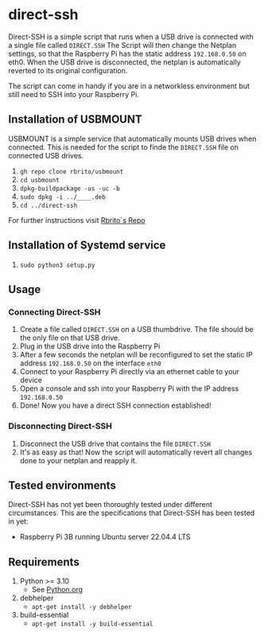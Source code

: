 # direct-ssh

Direct-SSH is a simple script that runs when a USB drive is connected with a single file called `DIRECT.SSH` The Script will then change the Netplan settings, so that the Raspberry Pi has the static address `192.168.0.50` on eth0. When the USB drive is disconnected, the netplan is automatically reverted to its original configuration.

The script can come in handy if you are in a networkless environment but still need to SSH into your Raspberry Pi.

## Installation of USBMOUNT

USBMOUNT is a simple service that automatically mounts USB drives when connected. This is needed for the script to finde the `DIRECT.SSH` file on connected USB drives.

1. `gh repo clone rbrito/usbmount`
2. `cd usbmount`
3. `dpkg-buildpackage -us -uc -b`
4. `sudo dpkg -i ../____.deb`
5. `cd ../direct-ssh`

For further instructions visit [Rbrito`s Repo](https://github.com/rbrito/usbmount)

## Installation of Systemd service

1. `sudo python3 setup.py`

## Usage

### Connecting Direct-SSH

1. Create a file called `DIRECT.SSH` on a USB thumbdrive. The file should be the only file on that USB drive.
2. Plug in the USB drive into the Raspberry Pi
3. After a few seconds the netplan will be reconfigured to set the static IP address `192.168.0.50` on the interface `eth0`
4. Connect to your Raspberry Pi directly via an ethernet cable to your device
5. Open a console and ssh into your Raspberry Pi with the IP address `192.168.0.50`
6. Done! Now you have a direct SSH connection established!

### Disconnecting Direct-SSH

1. Disconnect the USB drive that contains the file `DIRECT.SSH`
2. It's as easy as that! Now the script will automatically revert all changes done to your netplan and reapply it.

## Tested environments

Direct-SSH has not yet been thoroughly tested under different circumstances. This are the specifications that Direct-SSH has been tested in yet:

* Raspberry Pi 3B running Ubuntu server 22.04.4 LTS

## Requirements

1. Python >= 3.10
   * See [Python.org](https://wiki.python.org/moin/BeginnersGuide)
2. debhelper
   * `apt-get install -y debhelper`
3. build-essential
   * `apt-get install -y build-essential`
